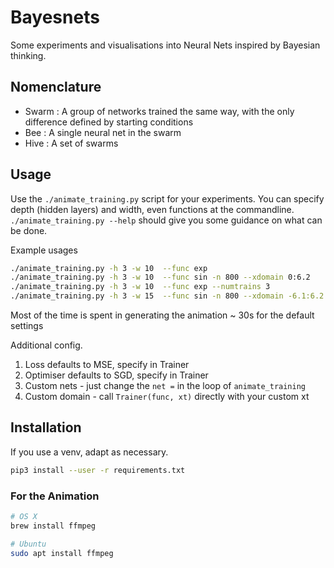 # Bayesnets

Some experiments and visualisations into Neural Nets inspired by Bayesian thinking.

## Nomenclature

 - Swarm : A group of networks trained the same way, with the only difference defined by starting conditions
 - Bee : A single neural net in the swarm
 - Hive : A set of swarms 
 
 
## Usage
Use the `./animate_training.py` script for your experiments. You can specify depth (hidden layers)
and width, even functions at the commandline.
`./animate_training.py --help` should give you some guidance on what can be done.

Example usages
```bash
./animate_training.py -h 3 -w 10  --func exp 
./animate_training.py -h 3 -w 10  --func sin -n 800 --xdomain 0:6.2
./animate_training.py -h 3 -w 10  --func exp --numtrains 3
./animate_training.py -h 3 -w 15  --func sin -n 800 --xdomain -6.1:6.2 --lr 0.004
```

Most of the time is spent in generating the animation ~ 30s for the default settings

Additional config.
1. Loss defaults to  MSE, specify in Trainer
2. Optimiser defaults to SGD, specify in Trainer
3. Custom nets - just change the `net =` in the loop of `animate_training`
4. Custom domain - call `Trainer(func, xt)` directly with your custom xt


## Installation

If you use a venv, adapt as necessary. 
```bash
pip3 install --user -r requirements.txt
```

### For the Animation 

```bash
# OS X
brew install ffmpeg

# Ubuntu
sudo apt install ffmpeg
```

